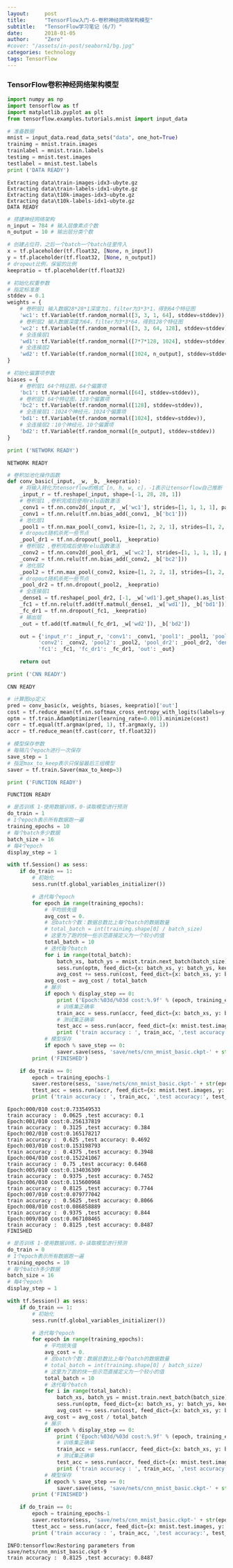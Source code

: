 ```yaml
---
layout:     post
title:      "TensorFlow入门-6-卷积神经网络架构模型"
subtitle:   "TensorFlow学习笔记（6/7）"
date:       2018-01-05
author:     "Zero"
#cover: "/assets/in-post/seaborn1/bg.jpg"
categories: technology
tags: TensorFlow
---
```


### TensorFlow卷积神经网络架构模型


```python
import numpy as np
import tensorflow as tf
import matplotlib.pyplot as plt
from tensorflow.examples.tutorials.mnist import input_data
```


```python
# 准备数据
mnist = input_data.read_data_sets("data", one_hot=True)
trainimg = mnist.train.images
trainlabel = mnist.train.labels
testimg = mnist.test.images
testlabel = mnist.test.labels
print ('DATA READY')
```

    Extracting data\train-images-idx3-ubyte.gz
    Extracting data\train-labels-idx1-ubyte.gz
    Extracting data\t10k-images-idx3-ubyte.gz
    Extracting data\t10k-labels-idx1-ubyte.gz
    DATA READY



```python
# 搭建神经网络架构
n_input = 784 # 输入层像素点个数
n_output = 10 # 输出层分类个数

# 创建占位符，之后一个batch一个batch往里传入
x = tf.placeholder(tf.float32, [None, n_input])
y = tf.placeholder(tf.float32, [None, n_output])
# dropout比例，保留的比例
keepratio = tf.placeholder(tf.float32)

# 初始化权重参数
# 指定标准差
stddev = 0.1
weights = {
    # 卷积层1 输入数据28*28*1深度为1，filter为3*3*1，得到64个特征图
    'wc1': tf.Variable(tf.random_normal([3, 3, 1, 64], stddev=stddev)),
    # 卷积层2 输入数据深度为64，filter为3*3*64，得到128个特征图
    'wc2': tf.Variable(tf.random_normal([3, 3, 64, 128], stddev=stddev)),
    # 全连接层1
    'wd1': tf.Variable(tf.random_normal([7*7*128, 1024], stddev=stddev)),
    # 全连接层2
    'wd2': tf.Variable(tf.random_normal([1024, n_output], stddev=stddev))
}

# 初始化偏置项参数
biases = {
    # 卷积层1 64个特征图，64个偏置项
    'bc1': tf.Variable(tf.random_normal([64], stddev=stddev)),
    # 卷积层2 64个特征图，128个偏置项
    'bc2': tf.Variable(tf.random_normal([128], stddev=stddev)),
    # 全连接层1：1024个神经元，1024个偏置项
    'bd1': tf.Variable(tf.random_normal([1024], stddev=stddev)),
    # 全连接层2：10个神经元，10个偏置项
    'bd2': tf.Variable(tf.random_normal([n_output], stddev=stddev))
}

print ('NETWORK READY')
```

    NETWORK READY



```python
# 卷积加池化操作函数
def conv_basic(_input, _w, _b, _keepratio):
    # 将输入转化为tensorflow的格式 [n, h, w, c]，-1表示让tensorflow自己推断
    _input_r = tf.reshape(_input, shape=[-1, 28, 28, 1])
    # 卷积层1 ,卷积完成后使用relu函数激活
    _conv1 = tf.nn.conv2d(_input_r, _w['wc1'], strides=[1, 1, 1, 1], padding='SAME')
    _conv1 = tf.nn.relu(tf.nn.bias_add(_conv1, _b['bc1']))
    # 池化层1
    _pool1 = tf.nn.max_pool(_conv1, ksize=[1, 2, 2, 1], strides=[1, 2, 2, 1], padding='SAME')
    # dropout随机杀死一些节点
    _pool_dr1 = tf.nn.dropout(_pool1, _keepratio)
    # 卷积层2 ,卷积完成后使用relu函数激活
    _conv2 = tf.nn.conv2d(_pool_dr1, _w['wc2'], strides=[1, 1, 1, 1], padding='SAME')
    _conv2 = tf.nn.relu(tf.nn.bias_add(_conv2, _b['bc2']))
    # 池化层2
    _pool2 = tf.nn.max_pool(_conv2, ksize=[1, 2, 2, 1], strides=[1, 2, 2, 1], padding='SAME')
    # dropout随机杀死一些节点
    _pool_dr2 = tf.nn.dropout(_pool2, _keepratio)
    # 全连接层1
    _dense1 = tf.reshape(_pool_dr2, [-1, _w['wd1'].get_shape().as_list()[0]])
    _fc1 = tf.nn.relu(tf.add(tf.matmul(_dense1, _w['wd1']), _b['bd1']))
    _fc_dr1 = tf.nn.dropout(_fc1, _keepratio)
    # 输出层
    _out = tf.add(tf.matmul(_fc_dr1, _w['wd2']), _b['bd2'])

    out = {'input_r': _input_r, 'conv1': _conv1, 'pool1': _pool1, 'pool_dr1': _pool_dr1,
          'conv2': _conv2, 'pool2': _pool2, 'pool_dr2': _pool_dr2, 'dense1': _dense1,
          'fc1': _fc1, 'fc_dr1': _fc_dr1, 'out': _out}

    return out

print ('CNN READY')
```

    CNN READY



```python
# 计算图op定义
pred = conv_basic(x, weights, biases, keepratio)['out']
cost = tf.reduce_mean(tf.nn.softmax_cross_entropy_with_logits(labels=y, logits=pred))
optm = tf.train.AdamOptimizer(learning_rate=0.001).minimize(cost)
corr = tf.equal(tf.argmax(pred, 1), tf.argmax(y, 1))
accr = tf.reduce_mean(tf.cast(corr, tf.float32))

# 模型保存参数
# 每隔几个epoch进行一次保存
save_step = 1
# 指定max_to_keep表示只保留最后三组模型
saver = tf.train.Saver(max_to_keep=3)

print ('FUNCTION READY')
```

    FUNCTION READY



```python
# 是否训练 1-使用数据训练，0-读取模型进行预测
do_train = 1
# 1个epoch表示所有数据跑一遍
training_epochs = 10
# 每个batch多少数据
batch_size = 16
# 每4个epoch
display_step = 1

with tf.Session() as sess:
    if do_train == 1:
        # 初始化
        sess.run(tf.global_variables_initializer())

        # 迭代每个epoch
        for epoch in range(training_epochs):
            # 平均损失值
            avg_cost = 0.
            # 总batch个数：数据总数比上每个batch的数据数量
            # total_batch = int(trainimg.shape[0] / batch_size)
            # 这里为了跑的快一些示范直接定义为一个较小的值
            total_batch = 10
            # 迭代每个batch
            for i in range(total_batch):
                batch_xs, batch_ys = mnist.train.next_batch(batch_size)
                sess.run(optm, feed_dict={x: batch_xs, y: batch_ys, keepratio: 0.7})
                avg_cost += sess.run(cost, feed_dict={x: batch_xs, y: batch_ys, keepratio:1.})/total_batch
            avg_cost = avg_cost / total_batch
            # 展示
            if epoch % display_step == 0:
                print ('Epoch:%03d/%03d cost:%.9f' % (epoch, training_epochs, avg_cost))
                # 训练集正确率
                train_acc = sess.run(accr, feed_dict={x: batch_xs, y: batch_ys, keepratio: 1.})
                # 测试集正确率
                test_acc = sess.run(accr, feed_dict={x: mnist.test.images, y: mnist.test.labels, keepratio:1.})
                print ('train accuracy : ', train_acc, ',test accuracy:', test_acc)
            # 模型保存
            if epoch % save_step == 0:
                saver.save(sess, 'save/nets/cnn_mnist_basic.ckpt-' + str(epoch))
        print ('FINISHED')

    if do_train == 0:
        epoch = training_epochs-1
        saver.restore(sess, 'save/nets/cnn_mnist_basic.ckpt-' + str(epoch))
        ttest_acc = sess.run(accr, feed_dict={x: mnist.test.images, y: mnist.test.labels, keepratio:1.})
        print ('train accuracy : ', train_acc, ',test accuracy:', test_acc)
```

    Epoch:000/010 cost:0.733549533
    train accuracy :  0.0625 ,test accuracy: 0.1
    Epoch:001/010 cost:0.256137819
    train accuracy :  0.3125 ,test accuracy: 0.384
    Epoch:002/010 cost:0.165178217
    train accuracy :  0.625 ,test accuracy: 0.4692
    Epoch:003/010 cost:0.153198793
    train accuracy :  0.4375 ,test accuracy: 0.3948
    Epoch:004/010 cost:0.152241067
    train accuracy :  0.75 ,test accuracy: 0.6468
    Epoch:005/010 cost:0.134036309
    train accuracy :  0.9375 ,test accuracy: 0.7452
    Epoch:006/010 cost:0.115600968
    train accuracy :  0.8125 ,test accuracy: 0.7744
    Epoch:007/010 cost:0.079777042
    train accuracy :  0.5625 ,test accuracy: 0.8066
    Epoch:008/010 cost:0.086858889
    train accuracy :  0.9375 ,test accuracy: 0.844
    Epoch:009/010 cost:0.067108465
    train accuracy :  0.8125 ,test accuracy: 0.8487
    FINISHED



```python
# 是否训练 1-使用数据训练，0-读取模型进行预测
do_train = 0
# 1个epoch表示所有数据跑一遍
training_epochs = 10
# 每个batch多少数据
batch_size = 16
# 每4个epoch
display_step = 1

with tf.Session() as sess:
    if do_train == 1:
        # 初始化
        sess.run(tf.global_variables_initializer())

        # 迭代每个epoch
        for epoch in range(training_epochs):
            # 平均损失值
            avg_cost = 0.
            # 总batch个数：数据总数比上每个batch的数据数量
            # total_batch = int(trainimg.shape[0] / batch_size)
            # 这里为了跑的快一些示范直接定义为一个较小的值
            total_batch = 10
            # 迭代每个batch
            for i in range(total_batch):
                batch_xs, batch_ys = mnist.train.next_batch(batch_size)
                sess.run(optm, feed_dict={x: batch_xs, y: batch_ys, keepratio: 0.7})
                avg_cost += sess.run(cost, feed_dict={x: batch_xs, y: batch_ys, keepratio:1.})/total_batch
            avg_cost = avg_cost / total_batch
            # 展示
            if epoch % display_step == 0:
                print ('Epoch:%03d/%03d cost:%.9f' % (epoch, training_epochs, avg_cost))
                # 训练集正确率
                train_acc = sess.run(accr, feed_dict={x: batch_xs, y: batch_ys, keepratio: 1.})
                # 测试集正确率
                test_acc = sess.run(accr, feed_dict={x: mnist.test.images, y: mnist.test.labels, keepratio:1.})
                print ('train accuracy : ', train_acc, ',test accuracy:', test_acc)
            # 模型保存
            if epoch % save_step == 0:
                saver.save(sess, 'save/nets/cnn_mnist_basic.ckpt-' + str(epoch))
        print ('FINISHED')

    if do_train == 0:
        epoch = training_epochs-1
        saver.restore(sess, 'save/nets/cnn_mnist_basic.ckpt-' + str(epoch))
        ttest_acc = sess.run(accr, feed_dict={x: mnist.test.images, y: mnist.test.labels, keepratio:1.})
        print ('train accuracy : ', train_acc, ',test accuracy:', test_acc)
```

    INFO:tensorflow:Restoring parameters from save/nets/cnn_mnist_basic.ckpt-9
    train accuracy :  0.8125 ,test accuracy: 0.8487
